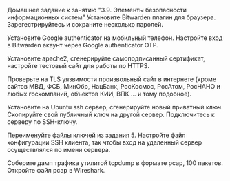 Домашнее задание к занятию "3.9. Элементы безопасности информационных систем"
Установите Bitwarden плагин для браузера. Зарегестрируйтесь и сохраните несколько паролей.

Установите Google authenticator на мобильный телефон. Настройте вход в Bitwarden акаунт через Google authenticator OTP.

Установите apache2, сгенерируйте самоподписанный сертификат, настройте тестовый сайт для работы по HTTPS.

Проверьте на TLS уязвимости произвольный сайт в интернете (кроме сайтов МВД, ФСБ, МинОбр, НацБанк, РосКосмос, РосАтом, РосНАНО и любых госкомпаний, объектов КИИ, ВПК ... и тому подобное).

Установите на Ubuntu ssh сервер, сгенерируйте новый приватный ключ. Скопируйте свой публичный ключ на другой сервер. Подключитесь к серверу по SSH-ключу.

Переименуйте файлы ключей из задания 5. Настройте файл конфигурации SSH клиента, так чтобы вход на удаленный сервер осуществлялся по имени сервера.

Соберите дамп трафика утилитой tcpdump в формате pcap, 100 пакетов. Откройте файл pcap в Wireshark.

